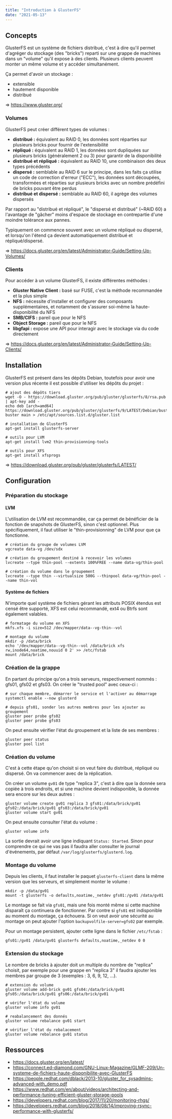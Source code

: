 ```yaml
---
title: "Introduction à GlusterFS"
date: "2021-05-13"
---
```


## Concepts

GlusterFS est un système de fichiers distribué, c'est à dire qu'il permet
d'agréger du stockage (des "bricks") reparti sur une grappe de machines dans un
"volume" qu'il expose à des clients. Plusieurs clients peuvent monter un même
volume et y accéder simultanément.

Ça permet d'avoir un stockage :

* extensible
* hautement disponible
* distribué

=> <https://www.gluster.org/>

### Volumes

GlusterFS peut créer différent types de volumes :

* **distribué :** équivalent au RAID 0, les données sont réparties sur plusieurs
  bricks pour fournir de l'extensibilité
* **répliqué :** équivalent au RAID 1, les données sont dupliquées sur plusieurs
  bricks (généralement 2 ou 3) pour garantir de la disponibilité
* **distribué et répliqué :** équivalent au RAID 10, une combinaison des deux types
  précédents
* **dispersé :** semblable au RAID 6 sur le principe, dans les faits ça utilise un
  code de correction d'erreur ("ECC"), les données sont découpées, transformées
  et réparties sur plusieurs bricks avec un nombre prédéfini de bricks pouvant
  être perdus
* **distribué et dispersé :** semblable au RAID 60, il agrège des volumes dispersés

Par rapport au "distribué et répliqué", le "dispersé et distribué" (~RAID 60) a 
l'avantage de "gâcher" moins d'espace de stockage en contrepartie d'une moindre
tolérance aux pannes.

Typiquement on commence souvent avec un volume répliqué ou dispersé, et
lorsqu'on l'étend ça devient automatiquement distribué et répliqué/dispersé.

=> <https://docs.gluster.org/en/latest/Administrator-Guide/Setting-Up-Volumes/>

### Clients

Pour accéder à un volume GlusterFS, il existe différentes méthodes :

* **Gluster Native Client :** basé sur FUSE, c'est la méthode recommandée et la
  plus simple
* **NFS :** nécessite d'installer et configurer des composants supplémentaires, et
  notamment de s'assurer soi-même la haute-disponibilité du NFS
* **SMB/CIFS :** pareil que pour le NFS
* **Object Storage :** pareil que pour le NFS
* **libgfapi :** expose une API pour interagir avec le stockage via du code
  directement

=> <https://docs.gluster.org/en/latest/Administrator-Guide/Setting-Up-Clients/>

## Installation

GlusterFS est présent dans les dépôts Debian, toutefois pour avoir une version
plus récente il est possible d'utiliser les dépôts du projet :

```
# ajout des dépôts tiers
wget -O - https://download.gluster.org/pub/gluster/glusterfs/8/rsa.pub | apt-key add -
echo deb [arch=amd64] https://download.gluster.org/pub/gluster/glusterfs/9/LATEST/Debian/buster/amd64/apt buster main > /etc/apt/sources.list.d/gluster.list

# installation de GlusterFS
apt-get install glusterfs-server

# outils pour LVM
apt-get install lvm2 thin-provisionning-tools

# outils pour XFS
apt-get install xfsprogs
```

=> <https://download.gluster.org/pub/gluster/glusterfs/LATEST/>

## Configuration

### Préparation du stockage

#### LVM

L'utilisation de LVM est recommandée, car ça permet de bénéficier de la
fonction de snapshots de GlusterFS, sinon c'est optionnel. Plus spécifiquement,
il faut utiliser le "thin-provisionning" de LVM pour que ça fonctionne.

```
# création du groupe de volumes LVM
vgcreate data-vg /dev/sdx

# création du groupement destiné à recevoir les volumes
lvcreate --type thin-pool --extents 100%FREE --name data-vg/thin-pool

# création du volume dans le groupement
lvcreate --type thin --virtualsize 500G --thinpool data-vg/thin-pool --name thin-vol
```

#### Système de fichiers

N'importe quel système de fichiers gérant les attributs POSIX étendus est censé
être supporté, XFS est celui recommandé, ext4 ou Btrfs sont également valables.

```
# formatage du volume en XFS
mkfs.xfs -i size=512 /dev/mapper/data--vg-thin--vol

# montage du volume
mkdir -p /data/brick
echo '/dev/mapper/data--vg-thin--vol /data/brick xfs rw,inode64,noatime,nouuid 0 2' >> /etc/fstab
mount /data/brick
```

### Création de la grappe

En partant du principe qu'on a trois serveurs, respectivement nommés : gfs01,
gfs02 et gfs03. On créer le "trusted pool" avec ceux-ci :

```
# sur chaque membre, démarrer le service et l'activer au démarrage
systemctl enable --now glusterd

# depuis gfs01, sonder les autres membres pour les ajouter au groupement
gluster peer probe gfs02
gluster peer probe gfs03
```

On peut ensuite vérifier l'état du groupement et la liste de ses membres :

```
gluster peer status
gluster pool list
```

### Création du volume

C'est à cette étape qu'on choisit si on veut faire du distribué, répliqué ou
dispersé. On va commencer avec de la réplication.

On créer un volume `gv01` de type "replica 3", c'est à dire que la donnée sera
copiée à trois endroits, et si une machine devient indisponible, la donnée sera
encore sur les deux autres :

```
gluster volume create gv01 replica 3 gfs01:/data/brick/gv01 gfs02:/data/brick/gv01 gfs03:/data/brick/gv01
gluster volume start gv01
```

On peut ensuite consulter l'état du volume :

```
gluster volume info
```

La sortie devrait avoir une ligne indiquant `Status: Started`. Sinon pour
comprendre ce qui ne vas pas il faudra aller consulter le journal d'événements,
par défaut `/var/log/glusterfs/glusterd.log`.

### Montage du volume

Depuis les clients, il faut installer le paquet `glusterfs-client` dans la même
version que les serveurs, et simplement monter le volume :

```
mkdir -p /data/gv01
mount -t glusterfs -o defaults,noatime,_netdev gfs01:/gv01 /data/gv01
```

Le montage se fait via `gfs01`, mais une fois monté même si cette machine
disparaît ça continuera de fonctionner. Par contre si `gfs01` est indisponible
au moment du montage, ça échouera. Si on veut avoir une sécurité au montage on
peut ajouter l'option `backupvolfile-server=gfs02` par exemple.

Pour un montage persistent, ajouter cette ligne dans le fichier `/etc/fstab` :

```
gfs01:/gv01 /data/gv01 glusterfs defaults,noatime,_netdev 0 0
```

### Extension du stockage

Le nombre de bricks à ajouter doit un multiple du nombre de "replica" choisit,
par exemple pour une grappe en "replica 3" il faudra ajouter les membres par
groupe de 3 (exemples : 3, 6, 9, 12, ...).

```
# extension du volume
gluster volume add-brick gv01 gfs04:/data/brick/gv01 gfs05:/data/brick/gv01 gfs06:/data/brick/gv01

# vérifer l'état du volume
gluster volume info gv01

# reabalancement des donnés
gluster volume rebalance gv01 start

# vérifier l'état du rebalacement
gluster volume rebalance gv01 status
```

## Ressources

* <https://docs.gluster.org/en/latest/>
* <https://connect.ed-diamond.com/GNU-Linux-Magazine/GLMF-209/Un-systeme-de-fichiers-haute-disponibilite-avec-GlusterFS>
* <https://people.redhat.com/dblack/2013-10/gluster_for_sysadmins-advanced-with_demo.pdf>
* <https://www.redhat.com/en/about/videos/architecting-and-performance-tuning-efficient-gluster-storage-pools>
* <https://developers.redhat.com/blog/2017/11/20/monitoring-rhgs/>
* <https://developers.redhat.com/blog/2018/08/14/improving-rsync-performance-with-glusterfs/>

<!--
vim: spell spelllang=fr
-->
